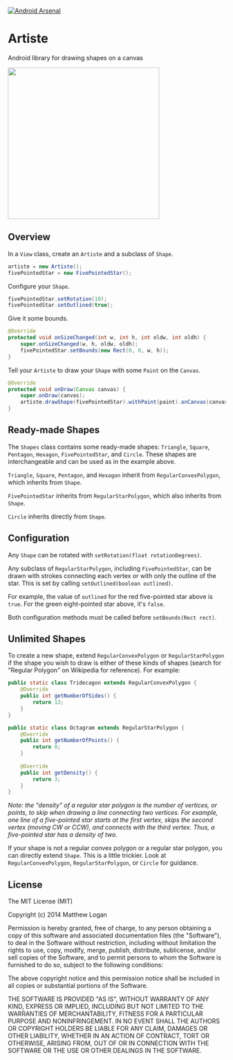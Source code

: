 [![Android Arsenal](https://img.shields.io/badge/Android%20Arsenal-Artiste-brightgreen.svg?style=flat)](https://android-arsenal.com/details/1/1177)

Artiste
=======

Android library for drawing shapes on a canvas

<img src="https://raw.githubusercontent.com/mattlogan/Artiste/master/github_assets/artiste_shapes.png" width="350"/>

## Overview

In a `View` class, create an `Artiste` and a subclass of `Shape`.

```java
artiste = new Artiste();
fivePointedStar = new FivePointedStar();
```

Configure your `Shape`.

```java
fivePointedStar.setRotation(10);
fivePointedStar.setOutlined(true);
```

Give it some bounds.

```java
@Override
protected void onSizeChanged(int w, int h, int oldw, int oldh) {
    super.onSizeChanged(w, h, oldw, oldh);
    fivePointedStar.setBounds(new Rect(0, 0, w, h));
}
```

Tell your `Artiste` to draw your `Shape` with some `Paint` on the `Canvas`.

```java
@Override
protected void onDraw(Canvas canvas) {
    super.onDraw(canvas);
    artiste.drawShape(fivePointedStar).withPaint(paint).onCanvas(canvas);
}
```

## Ready-made Shapes

The `Shapes` class contains some ready-made shapes: `Triangle`, `Square`, `Pentagon`, `Hexagon`, `FivePointedStar`, and `Circle`. These shapes are interchangeable and can be used as in the example above.

`Triangle`, `Square`, `Pentagon`, and `Hexagon` inherit from `RegularConvexPolygon`, which inherits from `Shape`.

`FivePointedStar` inherits from `RegularStarPolygon`, which also inherits from `Shape`.

`Circle` inherits directly from `Shape`.

## Configuration

Any `Shape` can be rotated with `setRotation(float rotationDegrees)`.

Any subclass of `RegularStarPolygon`, including `FivePointedStar`, can be drawn with strokes connecting each vertex or with only the outline of the star. This is set by calling `setOutlined(boolean outlined)`.

For example, the value of `outlined` for the red five-pointed star above is `true`. For the green eight-pointed star above, it's `false`.

Both configuration methods must be called before `setBounds(Rect rect)`.

## Unlimited Shapes

To create a new shape, extend `RegularConvexPolygon` or `RegularStarPolygon` if the shape you wish to draw is either of these kinds of shapes (search for "Regular Polygon" on Wikipedia for reference). For example:

```java
public static class Tridecagon extends RegularConvexPolygon {
    @Override
    public int getNumberOfSides() {
        return 13;
    }
}

public static class Octagram extends RegularStarPolygon {
    @Override
    public int getNumberOfPoints() {
        return 8;
    }
    
    @Override
    public int getDensity() {
        return 3;
    }
}
```

*Note: the "density" of a regular star polygon is the number of vertices, or points, to skip when drawing a line connecting two vertices. For example, one line of a five-pointed star starts at the first vertex, skips the second vertex (moving CW or CCW), and connects with the third vertex. Thus, a five-pointed star has a density of two.*

If your shape is not a regular convex polygon or a regular star polygon, you can directly extend `Shape`. This is a little trickier. Look at `RegularConvexPolygon`, `RegularStarPolygon`, or `Circle` for guidance.

## License

The MIT License (MIT)

Copyright (c) 2014 Matthew Logan

Permission is hereby granted, free of charge, to any person obtaining a copy
of this software and associated documentation files (the "Software"), to deal
in the Software without restriction, including without limitation the rights
to use, copy, modify, merge, publish, distribute, sublicense, and/or sell
copies of the Software, and to permit persons to whom the Software is
furnished to do so, subject to the following conditions:

The above copyright notice and this permission notice shall be included in all
copies or substantial portions of the Software.

THE SOFTWARE IS PROVIDED "AS IS", WITHOUT WARRANTY OF ANY KIND, EXPRESS OR
IMPLIED, INCLUDING BUT NOT LIMITED TO THE WARRANTIES OF MERCHANTABILITY,
FITNESS FOR A PARTICULAR PURPOSE AND NONINFRINGEMENT. IN NO EVENT SHALL THE
AUTHORS OR COPYRIGHT HOLDERS BE LIABLE FOR ANY CLAIM, DAMAGES OR OTHER
LIABILITY, WHETHER IN AN ACTION OF CONTRACT, TORT OR OTHERWISE, ARISING FROM,
OUT OF OR IN CONNECTION WITH THE SOFTWARE OR THE USE OR OTHER DEALINGS IN THE
SOFTWARE.
